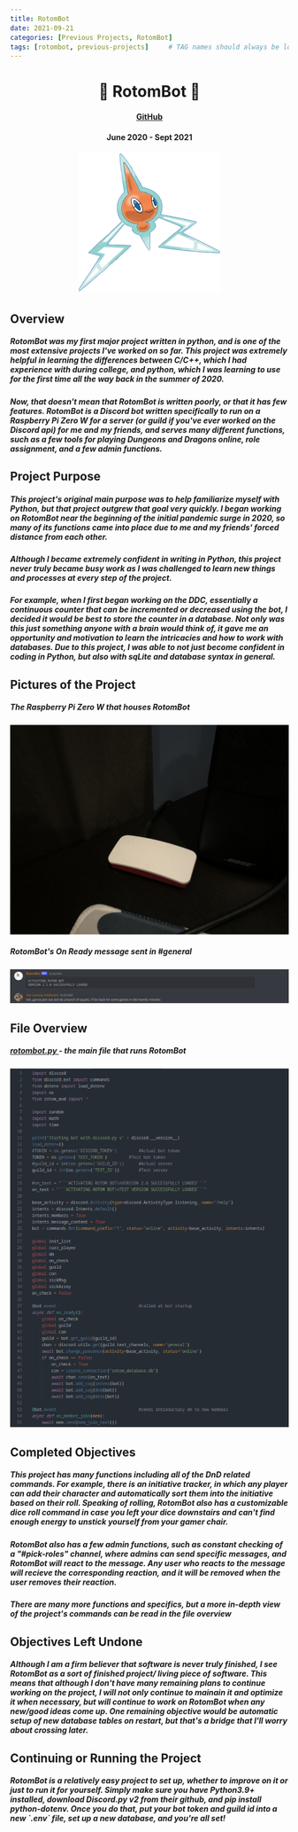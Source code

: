 ```yaml
---
title: RotomBot
date: 2021-09-21
categories: [Previous Projects, RotomBot]
tags: [rotombot, previous-projects]     # TAG names should always be lowercase
---
```

<div align=center>
<h1> 🤖 RotomBot 💬 </h1>
<h4>
  <a href="https://github.com/cartex10/RotomBot">GitHub </a>
</h4>
<h4> June 2020 - Sept 2021 </h4>
<img src= "/assets/rotombot/rotom.png">
</div>

## Overview
<h5> RotomBot was my first major project written in python, and is one of the most extensive projects I've worked on so far. This project was extremely helpful in learning the differences between C/C++, which I had experience with during college, and python, which I was learning to use for the first time all the way back in the summer of 2020. </h5>

<h5> Now, that doesn't mean that RotomBot is written poorly, or that it has few features. RotomBot is a Discord bot written specifically to run on a Raspberry Pi Zero W for a server (or guild if you've ever worked on the Discord api) for me and my friends, and serves many different functions, such as a few tools for playing Dungeons and Dragons online, role assignment, and a few admin functions. </h5>

## Project Purpose
<h5> This project's original main purpose was to help familiarize myself with Python, but that project outgrew that goal very quickly. I began working on RotomBot near the beginning of the initial pandemic surge in 2020, so many of its functions came into place due to me and my friends' forced distance from each other. </h5>

<h5> Although I became extremely confident in writing in Python, this project never truly became busy work as I was challenged to learn new things and processes at every step of the project. </h5>

<h5> For example, when I first began working on the DDC, essentially a continuous counter that can be incremented or decreased using the bot, I decided it would be best to store the counter in a database. Not only was this just something anyone with a brain would think of, it gave me an opportunity and motivation to learn the intricacies and how to work with databases. Due to this project, I was able to not just become confident in coding in Python, but also with sqLite and database syntax in general. </h5>

## Pictures of the Project

<h5> The Raspberry Pi Zero W that houses RotomBot </h5>
<img src= "/assets/rotombot/rpi.jpg">

<h5> RotomBot's On Ready message sent in #general </h5>
<img src= "/assets/rotombot/rotomOn.png">

## File Overview
<h5> <a href="../rotomOV"> rotombot.py </a> - the main file that runs RotomBot</h5>
<img src= "/assets/rotombot/rotomOvLink.png">

## Completed Objectives
<h5> This project has many functions including all of the DnD related commands. For example, there is an initiative tracker, in which any player can add their character and automatically sort them into the initiative based on their roll. Speaking of rolling, RotomBot also has a customizable dice roll command in case you left your dice downstairs and can't find enough energy to unstick yourself from your gamer chair. </h5>

<h5> RotomBot also has a few admin functions, such as constant checking of a "#pick-roles" channel, where admins can send specific messages, and RotomBot will react to the message. Any user who reacts to the message will recieve the corresponding reaction, and it will be removed when the user removes their reaction. </h5>

<h5> There are many more functions and specifics, but a more in-depth view of the project's commands can be read in the file overview </h5>


## Objectives Left Undone
<h5> Although I am a firm believer that software is never truly finished, I see RotomBot as a sort of finished project/ living piece of software. This means that although I don't have many remaining plans to continue working on the project, I will not only continue to mainain it and optimize it when necessary, but will continue to work on RotomBot when any new/good ideas come up. One remaining objective would be automatic setup of new database tables on restart, but that's a bridge that I'll worry about crossing later. </h5>


## Continuing or Running the Project
<h5> RotomBot is a relatively easy project to set up, whether to improve on it or just to run it for yourself. Simply make sure you have Python3.9+ installed, download Discord.py v2 from their github, and pip install python-dotenv. Once you do that, put your bot token and guild id into a new `.env` file, set up a new database, and you're all set!
